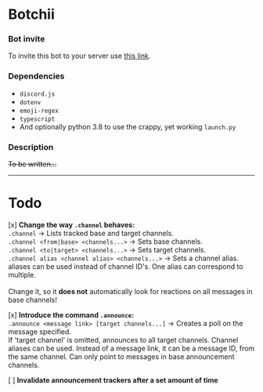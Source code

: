 # Botchii

### Bot invite

To invite this bot to your server use [this link](https://discord.com/api/oauth2/authorize?client_id=802315557981913130&permissions=268520512&scope=bot).

### Dependencies
* `discord.js`
* `dotenv`
* `emoji-regex`
* `typescript`
* And optionally python 3.8 to use the crappy, yet working `launch.py`

### Description
~~To be written...~~

---

# Todo

[x] **Change the way `.channel` behaves:**\
`.channel` -> Lists tracked base and target channels.\
`.channel <from|base> <channels...>` -> Sets base channels.\
`.channel <to|target> <channels...>` -> Sets target channels.\
`.channel alias <channel alias> <channels...>` -> Sets a channel alias.\
  aliases can be used instead of channel ID's. One alias can correspond to multiple.\
\
Change it, so it **does not** automatically look for reactions on all messages in base channels!

[x] **Introduce the command `.announce`:**\
`.announce <message link> [target channels...]` -> Creates a poll on the message specified.\
  If 'target channel' is omitted, announces to all target channels. Channel aliases can be used.
  Instead of a message link, it can be a message ID, from the same channel.
  Can only point to messages in base announcement channels.

[ ] **Invalidate announcement trackers after a set amount of time**
